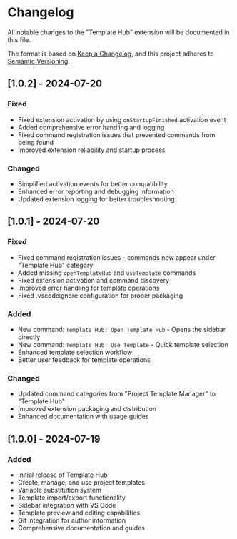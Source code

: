 # Changelog

All notable changes to the "Template Hub" extension will be documented in this file.

The format is based on [Keep a Changelog](https://keepachangelog.com/en/1.0.0/),
and this project adheres to [Semantic Versioning](https://semver.org/spec/v2.0.0.html).

## [1.0.2] - 2024-07-20

### Fixed
- Fixed extension activation by using `onStartupFinished` activation event
- Added comprehensive error handling and logging
- Fixed command registration issues that prevented commands from being found
- Improved extension reliability and startup process

### Changed
- Simplified activation events for better compatibility
- Enhanced error reporting and debugging information
- Updated extension logging for better troubleshooting

## [1.0.1] - 2024-07-20

### Fixed
- Fixed command registration issues - commands now appear under "Template Hub" category
- Added missing `openTemplateHub` and `useTemplate` commands
- Fixed extension activation and command discovery
- Improved error handling for template operations
- Fixed .vscodeignore configuration for proper packaging

### Added
- New command: `Template Hub: Open Template Hub` - Opens the sidebar directly
- New command: `Template Hub: Use Template` - Quick template selection
- Enhanced template selection workflow
- Better user feedback for template operations

### Changed
- Updated command categories from "Project Template Manager" to "Template Hub"
- Improved extension packaging and distribution
- Enhanced documentation with usage guides

## [1.0.0] - 2024-07-19

### Added
- Initial release of Template Hub
- Create, manage, and use project templates
- Variable substitution system
- Template import/export functionality
- Sidebar integration with VS Code
- Template preview and editing capabilities
- Git integration for author information
- Comprehensive documentation and guides 